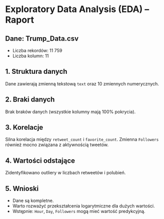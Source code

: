 # Exploratory Data Analysis (EDA) – Raport

## Dane: Trump_Data.csv
- Liczba rekordów: 11 759
- Liczba kolumn: 11

## 1. Struktura danych
Dane zawierają zmienną tekstową `text` oraz 10 zmiennych numerycznych.

## 2. Braki danych
Brak braków danych (wszystkie kolumny mają 100% pokrycia).

## 3. Korelacje
Silna korelacja między `retweet_count` i `favorite_count`.
Zmienna `Followers` również mocno związana z aktywnością tweetów.

## 4. Wartości odstające
Zidentyfikowano outliery w liczbach retweetów i polubień.

## 5. Wnioski
- Dane są kompletne.
- Warto rozważyć przekształcenia logarytmiczne dla dużych wartości.
- Wstępnie: `Hour`, `Day`, `Followers` mogą mieć wartość predykcyjną.